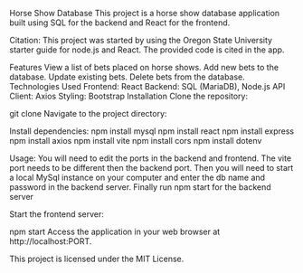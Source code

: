 Horse Show Database
This project is a horse show database application built using SQL for the backend and React for the frontend.

Citation:
This project was started by using the Oregon State University starter guide for node.js and React. The provided code 
is cited in the app. 

Features
View a list of bets placed on horse shows.
Add new bets to the database.
Update existing bets.
Delete bets from the database.
Technologies Used
Frontend: React
Backend: SQL (MariaDB), Node.js
API Client: Axios
Styling: Bootstrap
Installation
Clone the repository:


git clone <repository-url>
Navigate to the project directory:

Install dependencies:
npm install mysql
npm install react
npm install express
npm install axios
npm install vite
npm install cors
npm install dotenv

Usage:
You will need to edit the ports in the backend and frontend. The vite port needs to be different then the backend port.
Then you will need to start a local MySql instance on your computer and enter the db name and password in the backend server.
Finally run npm start for the backend server

Start the frontend server:

npm start
Access the application in your web browser at http://localhost:PORT.


This project is licensed under the MIT License.
